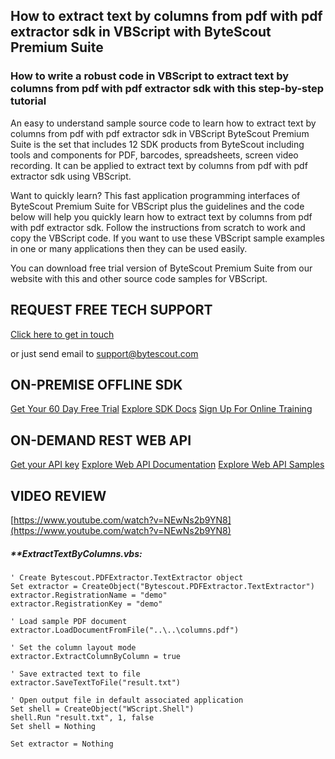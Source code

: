 ## How to extract text by columns from pdf with pdf extractor sdk in VBScript with ByteScout Premium Suite

### How to write a robust code in VBScript to extract text by columns from pdf with pdf extractor sdk with this step-by-step tutorial

An easy to understand sample source code to learn how to extract text by columns from pdf with pdf extractor sdk in VBScript ByteScout Premium Suite is the set that includes 12 SDK products from ByteScout including tools and components for PDF, barcodes, spreadsheets, screen video recording. It can be applied to extract text by columns from pdf with pdf extractor sdk using VBScript.

Want to quickly learn? This fast application programming interfaces of ByteScout Premium Suite for VBScript plus the guidelines and the code below will help you quickly learn how to extract text by columns from pdf with pdf extractor sdk. Follow the instructions from scratch to work and copy the VBScript code. If you want to use these VBScript sample examples in one or many applications then they can be used easily.

You can download free trial version of ByteScout Premium Suite from our website with this and other source code samples for VBScript.

## REQUEST FREE TECH SUPPORT

[Click here to get in touch](https://bytescout.zendesk.com/hc/en-us/requests/new?subject=ByteScout%20Premium%20Suite%20Question)

or just send email to [support@bytescout.com](mailto:support@bytescout.com?subject=ByteScout%20Premium%20Suite%20Question) 

## ON-PREMISE OFFLINE SDK 

[Get Your 60 Day Free Trial](https://bytescout.com/download/web-installer?utm_source=github-readme)
[Explore SDK Docs](https://bytescout.com/documentation/index.html?utm_source=github-readme)
[Sign Up For Online Training](https://academy.bytescout.com/)


## ON-DEMAND REST WEB API

[Get your API key](https://pdf.co/documentation/api?utm_source=github-readme)
[Explore Web API Documentation](https://pdf.co/documentation/api?utm_source=github-readme)
[Explore Web API Samples](https://github.com/bytescout/ByteScout-SDK-SourceCode/tree/master/PDF.co%20Web%20API)

## VIDEO REVIEW

[https://www.youtube.com/watch?v=NEwNs2b9YN8](https://www.youtube.com/watch?v=NEwNs2b9YN8)




<!-- code block begin -->

##### ****ExtractTextByColumns.vbs:**
    
```
' Create Bytescout.PDFExtractor.TextExtractor object
Set extractor = CreateObject("Bytescout.PDFExtractor.TextExtractor")
extractor.RegistrationName = "demo"
extractor.RegistrationKey = "demo"

' Load sample PDF document
extractor.LoadDocumentFromFile("..\..\columns.pdf")

' Set the column layout mode
extractor.ExtractColumnByColumn = true

' Save extracted text to file
extractor.SaveTextToFile("result.txt")

' Open output file in default associated application
Set shell = CreateObject("WScript.Shell")
shell.Run "result.txt", 1, false
Set shell = Nothing

Set extractor = Nothing


```

<!-- code block end -->